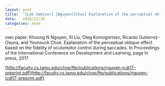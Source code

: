```yaml
---
layout: post
title:  "[Lab Seminar] [Nguyen][Choe] Explanation of the perceptual oblique effect based on the fidelity of oculomotor control during saccades"
date:   2016/11/10
categories: none
---
```




own paper: Khuong N Nguyen, Xi Liu, Oleg Komogortsev, Ricardo Gutierrez-Osuna, and Yoonsuck Choe. Explanation of the perceptual oblique effect based on the fidelity of oculomotor control during saccades. In Proceedings of the International Conference on Development and Learning, page In press, 2017. 



[http://faculty.cs.tamu.edu/choe/ftp/publications/nguyen-icdl17-preprint.pdf](http://faculty.cs.tamu.edu/choe/ftp/publications/nguyen-icdl17-preprint.pdf)



 

